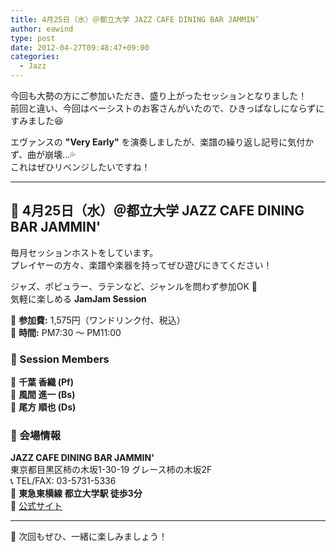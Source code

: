 ```yaml
---
title: 4月25日（水）＠都立大学 JAZZ CAFE DINING BAR JAMMIN’
author: eawind
type: post
date: 2012-04-27T09:48:47+09:00
categories:
  - Jazz
---
```

今回も大勢の方にご参加いただき、盛り上がったセッションとなりました！  
前回と違い、今回はベーシストのお客さんがいたので、ひきっぱなしにならずにすみました😆  

エヴァンスの **"Very Early"** を演奏しましたが、楽譜の繰り返し記号に気付かず、曲が崩壊…💦  
これはぜひリベンジしたいですね！  

---

## 🎷 **4月25日（水）＠都立大学 JAZZ CAFE DINING BAR JAMMIN'**  

毎月セッションホストをしています。  
プレイヤーの方々、楽譜や楽器を持ってぜひ遊びにきてください！  

ジャズ、ポピュラー、ラテンなど、ジャンルを問わず参加OK 🎵  
気軽に楽しめる **JamJam Session**  

📌 **参加費:** 1,575円（ワンドリンク付、税込）  
📌 **時間:** PM7:30 〜 PM11:00  

### 🎼 Session Members  
🎹 **千葉 香織 (Pf)**  
🎸 **風間 進一 (Bs)**  
🥁 **尾方 順也 (Ds)**  

### 📍 会場情報  
**JAZZ CAFE DINING BAR JAMMIN'**  
東京都目黒区柿の木坂1-30-19 グレース柿の木坂2F  
📞 TEL/FAX: 03-5731-5336  
🚃 **東急東横線 都立大学駅 徒歩3分**  
🔗 [公式サイト](http://www17.ocn.ne.jp/~jammin/index.htm)  

---

🎵 次回もぜひ、一緒に楽しみましょう！  
